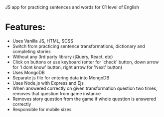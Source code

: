JS app for practicing sentences and words for C1 level of English

# Features:
* Uses Vanilla JS, HTML, SCSS
* Switch from practicing sentence transformations, dictionary and completing stories
* Without any 3rd party library (jQuery, React, etc)
* Click on buttons or use keyboard (enter for 'check' button, down arrow for 'I dont know' button, right arrow for 'Next' button)
* Uses MongoDB
* Separate js file for entering data into MongoDB
* Uses Node.js with Express and Ejs
* When answered correctly on given transformation question two times, removes that question from game instance
* Removes story question from the game if whole question is answered correctly
* Responsible for mobile sizes
